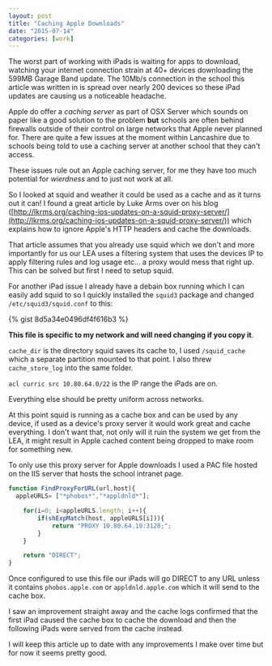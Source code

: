 ```yaml
---
layout: post
title: "Caching Apple Downloads"
date: "2015-07-14"
categories: [work]
---
```

The worst part of working with iPads is waiting for apps to download, watching your internet connection strain at 40+ devices downloading the 599MB Garage Band update. The 10Mb/s connection in the school this article was written in is spread over nearly 200 devices so these iPad updates are causing us a noticeable headache.

Apple do offer a _caching server_ as part of OSX Server which sounds on paper like a good solution to the problem __but__ schools are often behind firewalls outside of their control on large networks that Apple never planned for. There are quite a few issues at the moment within Lancashire due to schools being told to use a caching server at another school that they can't access.

These issues rule out an Apple caching server, for me they have too much potential for _wierdness_ and to just not work at all.

So I looked at squid and weather it could be used as a cache and as it turns out it can! I found a great article by Luke Arms over on his blog ([http://lkrms.org/caching-ios-updates-on-a-squid-proxy-server/](http://lkrms.org/caching-ios-updates-on-a-squid-proxy-server/)) which explains how to ignore Apple's HTTP headers and cache the downloads.

That article assumes that you already use squid which we don't and more importantly for us our LEA uses a filtering system that uses the devices IP to apply filtering rules and log usage etc... a proxy would mess that right up. This can be solved but first I need to setup squid.

For another iPad issue I already have a debain box running which I can easily add squid to so I quickly installed the `squid3` package and changed `/etc/squid3/squid.conf` to this:

{% gist 8d5a34e0496df4f616b3 %}

__This file is specific to my network and will need changing if you copy it__.

`cache_dir` is the directory squid saves its cache to, I used `/squid_cache` which a separate partition mounted to that point. I also threw `cache_store_log` into the same folder.

`acl curric src 10.80.64.0/22` is the IP range the iPads are on.

Everything else should be pretty uniform across networks.

At this point squid is running as a cache box and can be used by any device, if used as a device's proxy server it would work great and cache everything. I don't want that, not only will it ruin the system we get from the LEA, it might result in Apple cached content being dropped to make room for something new.

To only use this proxy server for Apple downloads I used a PAC file hosted on the IIS server that hosts the school intranet page.

```javascript
function FindProxyForURL(url,host){
  appleURLS= ["*phobos*","*appldnld*"];

	for(i=0; i<appleURLS.length; i++){
 		if(shExpMatch(host, appleURLS[i])){
			return "PROXY 10.80.64.10:3128;";
		}
	}

	return "DIRECT";
}
```

Once configured to use this file our iPads will go DIRECT to any URL unless it contains `phobos.apple.com` or `appldnld.apple.com` which it will send to the cache box.

I saw an improvement straight away and the cache logs confirmed that the first iPad caused the cache box to cache the download and then the following iPads were served from the cache instead.

I will keep this article up to date with any improvements I make over time but for now it seems pretty good.
